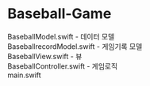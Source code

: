 # Baseball-Game

BaseballModel.swift - 데이터 모델  
BaseballrecordModel.swift - 게임기록 모델  
BaseballView.swift - 뷰  
BaseballController.swift - 게임로직  
main.swift  
